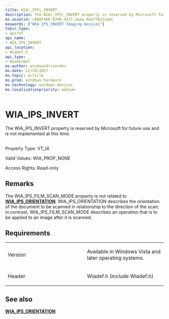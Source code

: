 ```yaml
---
title: WIA\_IPS\_INVERT
description: The WIA\_IPS\_INVERT property is reserved by Microsoft for future use and is not implemented at this time.
ms.assetid: c860f460-8390-431f-aaee-0eef7821a10c
keywords: ["WIA_IPS_INVERT Imaging Devices"]
topic_type:
- apiref
api_name:
- WIA_IPS_INVERT
api_location:
- Wiadef.h
api_type:
- HeaderDef
ms.author: windowsdriverdev
ms.date: 11/28/2017
ms.topic: article
ms.prod: windows-hardware
ms.technology: windows-devices
ms.localizationpriority: medium
---
```


# WIA\_IPS\_INVERT


The WIA\_IPS\_INVERT property is reserved by Microsoft for future use and is not implemented at this time.

## <span id="ddk_wia_ips_invert_si"></span><span id="DDK_WIA_IPS_INVERT_SI"></span>


Property Type: VT\_I4

Valid Values: WIA\_PROP\_NONE

Access Rights: Read-only

Remarks
-------

The WIA\_IPS\_FILM\_SCAN\_MODE property is not related to [**WIA\_IPS\_ORIENTATION**](wia-ips-orientation.md). WIA\_IPS\_ORIENTATION describes the orientation of the document to be scanned in relationship to the direction of the scan; in contrast, WIA\_IPS\_FILM\_SCAN\_MODE describes an operation that is to be applied to an image after it is scanned.

Requirements
------------

<table>
<colgroup>
<col width="50%" />
<col width="50%" />
</colgroup>
<tbody>
<tr class="odd">
<td><p>Version</p></td>
<td><p>Available in Windows Vista and later operating systems.</p></td>
</tr>
<tr class="even">
<td><p>Header</p></td>
<td>Wiadef.h (include Wiadef.h)</td>
</tr>
</tbody>
</table>

## <span id="see_also"></span>See also


[**WIA\_IPS\_ORIENTATION**](wia-ips-orientation.md)

 

 






